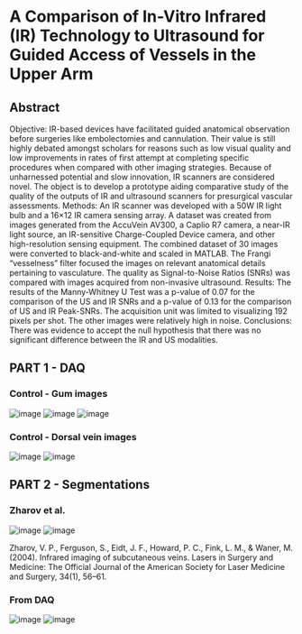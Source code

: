 # A Comparison of In-Vitro Infrared (IR) Technology to Ultrasound for Guided Access of Vessels in the Upper Arm
## Abstract
Objective: IR-based devices have facilitated guided anatomical observation before surgeries like embolectomies and cannulation. Their value is still highly debated amongst scholars for reasons such as low visual quality and low improvements in rates of first attempt at completing specific procedures when compared with other imaging strategies. Because of unharnessed potential and slow innovation, IR scanners are considered novel. The object is to develop a prototype aiding comparative study of the quality of the outputs of IR and ultrasound scanners for presurgical vascular assessments. Methods: An IR scanner was developed with a 50W IR light bulb and a 16×12 IR camera sensing array. A dataset was created from images generated from the AccuVein AV300, a Caplio R7 camera, a near-IR light source, an IR-sensitive Charge-Coupled Device camera, and other high-resolution sensing equipment. The combined dataset of 30 images were converted to black-and-white and scaled in MATLAB. The Frangi “vesselness” filter focused the images on relevant anatomical details pertaining to vasculature. The quality as Signal-to-Noise Ratios (SNRs) was compared with images acquired from non-invasive ultrasound. Results: The results of the Manny-Whitney U Test was a p-value of 0.07 for the comparison of the US and IR SNRs and a p-value of 0.13 for the comparison of US and IR Peak-SNRs. The acquisition unit was limited to visualizing 192 pixels per shot. The other images were relatively high in noise. Conclusions: There was evidence to accept the null hypothesis that there was no significant difference between the IR and US modalities.

## PART 1 - DAQ
### Control - Gum images
![image](https://github.com/user-attachments/assets/4328d95d-a81a-4317-ae5a-73d9a131508b) ![image](https://github.com/user-attachments/assets/a3b5f191-7198-4f28-b150-34b1f2c90410) ![image](https://github.com/user-attachments/assets/5cc4f52b-5a0c-4a1a-bced-f45185033317)


### Control - Dorsal vein images
![image](https://github.com/user-attachments/assets/68deac56-3bbf-4034-aae7-828b3b640454) ![image](https://github.com/user-attachments/assets/b5af2834-6235-42fb-8bf3-1f2ba3f6ca49)

## PART 2 - Segmentations
### Zharov et al.
![image](https://github.com/user-attachments/assets/76ffda5d-745f-44ea-9a80-7ed1dc6d8935) ![image](https://github.com/user-attachments/assets/06627593-1c8e-4b1d-b9e1-e99c9f168c35)

Zharov, V. P., Ferguson, S., Eidt, J. F., Howard, P. C., Fink, L. M., & Waner, M. (2004). Infrared imaging of subcutaneous veins. Lasers in Surgery and Medicine: The Official Journal of the American Society for Laser Medicine and Surgery, 34(1), 56–61.
 
### From DAQ
![image](https://github.com/user-attachments/assets/f781d7e1-75c1-4f07-8295-e9bbccd4ad05) ![image](https://github.com/user-attachments/assets/8de8765f-1012-4320-9215-c83d1dc7859d)






